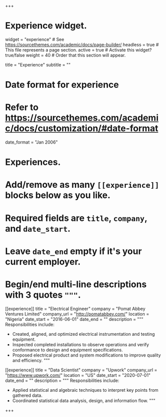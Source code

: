 +++
# Experience widget.
widget = "experience"  # See https://sourcethemes.com/academic/docs/page-builder/
headless = true  # This file represents a page section.
active = true  # Activate this widget? true/false
weight = 40  # Order that this section will appear.

title = "Experience"
subtitle = ""

# Date format for experience
#   Refer to https://sourcethemes.com/academic/docs/customization/#date-format
date_format = "Jan 2006"

# Experiences.
#   Add/remove as many `[[experience]]` blocks below as you like.
#   Required fields are `title`, `company`, and `date_start`.
#   Leave `date_end` empty if it's your current employer.
#   Begin/end multi-line descriptions with 3 quotes `"""`.
[[experience]]
  title = "Electrical Engineer"
  company = "Pomat Abbey Ventures Limited"
  company_url = "http://pomatabbey.com/"
  location = "Nigeria"
  date_start = "2016-06-01"
  date_end = ""
  description = """
  Responsibilities include:
  
  * Created, aligned, and optimized electrical instrumentation and testing equipment.
  * Inspected completed installations to observe operations and verify conformance to design and equipment specifications.
  * Proposed electrical product and system modifications to improve quality and efficiency.
  """

[[experience]]
  title = "Data Scientist"
  company = "Upwork"
  company_url = "https://www.upwork.com/"
  location = "US"
  date_start = "2020-07-01"
  date_end = ""
  description = """
  Responsibilities include:

  * Applied statistical and algebraic techniques to interpret key points from gathered data.
  * Coordinated statistical data analysis, design, and information flow.
  """

+++
